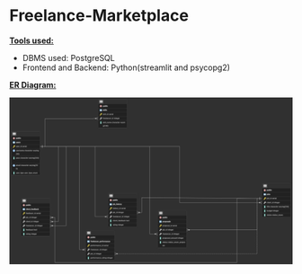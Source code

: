 # Freelance-Marketplace

<b><u>Tools used:</b></u>
* DBMS used: PostgreSQL 
* Frontend and Backend: Python(streamlit and psycopg2)


<b><u>ER Diagram:</u></b>

![alt text](<ER Diagram.png>)
